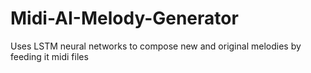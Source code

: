 # Midi-AI-Melody-Generator
Uses LSTM neural networks to compose new and original melodies by feeding it midi files
